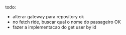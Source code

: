 todo:

- alterar gateway para repository ok
- no fetch ride, buscar qual o nome do passageiro OK
- fazer a implementacao do get user by id
